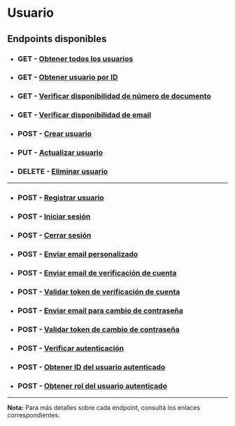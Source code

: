 # **Usuario**

## **Endpoints disponibles**

- ### **GET** - [Obtener todos los usuarios](../endpoints/getAll.md)

- ### **GET** - [Obtener usuario por ID](../endpoints/getOne.md)

- ### **GET** - [Verificar disponibilidad de número de documento](../endpoints/verifyDocumentIDAvailability.md)

- ### **GET** - [Verificar disponibilidad de email](../endpoints/verifyEmailAvailability.md)

- ### **POST** - [Crear usuario](../endpoints/create.md)

- ### **PUT** - [Actualizar usuario](../endpoints/update.md)

- ### **DELETE** - [Eliminar usuario](../endpoints/delete.md)

---

- ### **POST** - [Registrar usuario](../endpoints/register.md)

- ### **POST** - [Iniciar sesión](../endpoints/login.md)

- ### **POST** - [Cerrar sesión](../endpoints/logout.md)

- ### **POST** - [Enviar email personalizado](../endpoints/sendEmail.md)

- ### **POST** - [Enviar email de verificación de cuenta](../endpoints/sendEmailVerification.md)

- ### **POST** - [Validar token de verificación de cuenta](../endpoints/verifyEmailToken.md)

- ### **POST** - [Enviar email para cambio de contraseña](../endpoints/sendPasswordReset.md)

- ### **POST** - [Validar token de cambio de contraseña](../endpoints/verifyPasswordResetToken.md)

- ### **POST** - [Verificar autenticación](../endpoints/verifyAuthentication.md)

- ### **POST** - [Obtener ID del usuario autenticado](../endpoints/getAuthenticatedId.md)

- ### **POST** - [Obtener rol del usuario autenticado](../endpoints/getAuthenticatedRole.md)

---

**Nota:** Para más detalles sobre cada endpoint, consultá los enlaces correspondientes.
